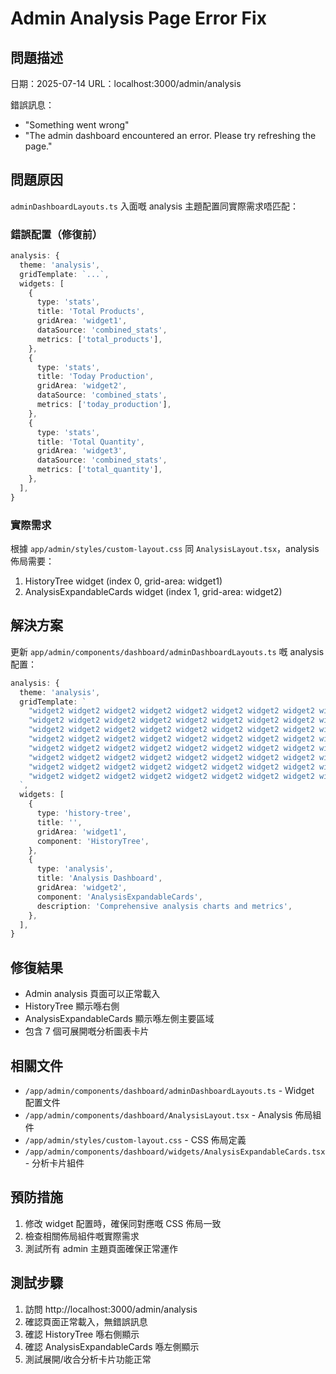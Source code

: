 # Admin Analysis Page Error Fix

## 問題描述
日期：2025-07-14
URL：localhost:3000/admin/analysis

錯誤訊息：
- "Something went wrong"
- "The admin dashboard encountered an error. Please try refreshing the page."

## 問題原因
`adminDashboardLayouts.ts` 入面嘅 analysis 主題配置同實際需求唔匹配：

### 錯誤配置（修復前）
```typescript
analysis: {
  theme: 'analysis',
  gridTemplate: `...`,
  widgets: [
    {
      type: 'stats',
      title: 'Total Products',
      gridArea: 'widget1',
      dataSource: 'combined_stats',
      metrics: ['total_products'],
    },
    {
      type: 'stats', 
      title: 'Today Production',
      gridArea: 'widget2',
      dataSource: 'combined_stats',
      metrics: ['today_production'],
    },
    {
      type: 'stats',
      title: 'Total Quantity',
      gridArea: 'widget3', 
      dataSource: 'combined_stats',
      metrics: ['total_quantity'],
    },
  ],
}
```

### 實際需求
根據 `app/admin/styles/custom-layout.css` 同 `AnalysisLayout.tsx`，analysis 佈局需要：
1. HistoryTree widget (index 0, grid-area: widget1)
2. AnalysisExpandableCards widget (index 1, grid-area: widget2)

## 解決方案
更新 `app/admin/components/dashboard/adminDashboardLayouts.ts` 嘅 analysis 配置：

```typescript
analysis: {
  theme: 'analysis',
  gridTemplate: `
    "widget2 widget2 widget2 widget2 widget2 widget2 widget2 widget2 widget1 widget1"
    "widget2 widget2 widget2 widget2 widget2 widget2 widget2 widget2 widget1 widget1"
    "widget2 widget2 widget2 widget2 widget2 widget2 widget2 widget2 widget1 widget1"
    "widget2 widget2 widget2 widget2 widget2 widget2 widget2 widget2 widget1 widget1"
    "widget2 widget2 widget2 widget2 widget2 widget2 widget2 widget2 widget1 widget1"
    "widget2 widget2 widget2 widget2 widget2 widget2 widget2 widget2 widget1 widget1"
    "widget2 widget2 widget2 widget2 widget2 widget2 widget2 widget2 widget1 widget1"
    "widget2 widget2 widget2 widget2 widget2 widget2 widget2 widget2 widget1 widget1"
  `,
  widgets: [
    {
      type: 'history-tree',
      title: '',
      gridArea: 'widget1',
      component: 'HistoryTree',
    },
    {
      type: 'analysis',
      title: 'Analysis Dashboard',
      gridArea: 'widget2',
      component: 'AnalysisExpandableCards',
      description: 'Comprehensive analysis charts and metrics',
    },
  ],
}
```

## 修復結果
- Admin analysis 頁面可以正常載入
- HistoryTree 顯示喺右側
- AnalysisExpandableCards 顯示喺左側主要區域
- 包含 7 個可展開嘅分析圖表卡片

## 相關文件
- `/app/admin/components/dashboard/adminDashboardLayouts.ts` - Widget 配置文件
- `/app/admin/components/dashboard/AnalysisLayout.tsx` - Analysis 佈局組件
- `/app/admin/styles/custom-layout.css` - CSS 佈局定義
- `/app/admin/components/dashboard/widgets/AnalysisExpandableCards.tsx` - 分析卡片組件

## 預防措施
1. 修改 widget 配置時，確保同對應嘅 CSS 佈局一致
2. 檢查相關佈局組件嘅實際需求
3. 測試所有 admin 主題頁面確保正常運作

## 測試步驟
1. 訪問 http://localhost:3000/admin/analysis
2. 確認頁面正常載入，無錯誤訊息
3. 確認 HistoryTree 喺右側顯示
4. 確認 AnalysisExpandableCards 喺左側顯示
5. 測試展開/收合分析卡片功能正常